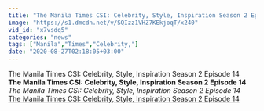 ```yaml
---
title: "The Manila Times CSI: Celebrity, Style, Inspiration Season 2 Episode 14"
image: "https://s1.dmcdn.net/v/SQIzz1VHZ7KEkjoqT/x240"
vid_id: "x7vsdq5"
categories: "news"
tags: ["Manila","Times","Celebrity,"]
date: "2020-08-27T02:18:05+03:00"
---
```

The Manila Times CSI: Celebrity, Style, Inspiration Season 2 Episode 14<br><b>The Manila Times CSI: Celebrity, Style, Inspiration Season 2 Episode 14</b><br> <i>The Manila Times CSI: Celebrity, Style, Inspiration Season 2 Episode 14</i><br> <u>The Manila Times CSI: Celebrity, Style, Inspiration Season 2 Episode 14</u>
